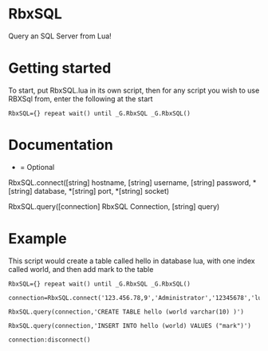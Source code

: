 RbxSQL
======

Query an SQL Server from Lua!


Getting started
======

To start, put RbxSQL.lua in its own script, then for any script you wish to use RBXSql from, enter the following at the start
```
RbxSQL={} repeat wait() until _G.RbxSQL _G.RbxSQL()
```

Documentation
======

* = Optional

RbxSQL.connect([string] hostname, [string] username, [string] password, *[string] database, *[string] port, *[string] socket)

RbxSQL.query([connection] RbxSQL Connection, [string] query)

Example
======
This script would create a table called hello in database lua, with one index called world, and then add mark to the table

```
RbxSQL={} repeat wait() until _G.RbxSQL _G.RbxSQL()

connection=RbxSQL.connect('123.456.78,9','Administrator','12345678','lua')

RbxSQL.query(connection,'CREATE TABLE hello (world varchar(10) )')

RbxSQL.query(connection,'INSERT INTO hello (world) VALUES ("mark")')

connection:disconnect()
```
